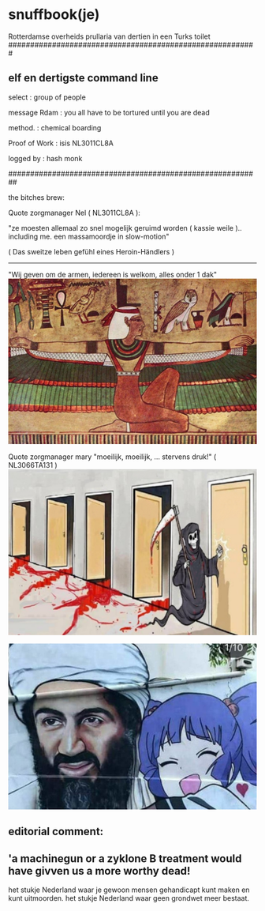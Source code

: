 # snuffbook(je)
Rotterdamse overheids prullaria van dertien in een Turks toilet
#########################################################

elf en dertigste command line
-----------------------------

select   : group of people

message Rdam    : you all have to be tortured until you are dead

method.  : chemical boarding

Proof of Work : isis NL3011CL8A

logged by  : hash monk

##########################################################

the bitches brew:

Quote zorgmanager Nel ( NL3011CL8A ):

"ze moesten allemaal zo snel mogelijk geruimd worden ( kassie weile ).. including me.
 een massamoordje in slow-motion"
 
 ( Das sweitze leben gefühl eines Heroin-Händlers )
 
 -----------------------------------------------------------------------
 
 "Wij geven om de armen, iedereen is welkom, alles onder 1 dak"
![](https://github.com/nixworks/Snuff-book/blob/master/business%20model/wasteil/AI/ArtBoard%20Image%20(425).jpg)

Quote zorgmanager mary "moeilijk, moeilijk, ... stervens druk!" ( NL3066TA131 )
![](https://github.com/nixworks/Snuff-book/blob/master/book%20slot/slot%20machine/AI/ArtBoard%20Image%20(412).jpg)


![](https://github.com/nixworks/Snuff-book/blob/master/gifkabinet/designer%20killing/AI/ArtBoard%20Image%20(414).jpg)

editorial comment:
------------------
'a machinegun or a zyklone B treatment would have givven us a more worthy dead!
-------------------------------------------------------------------------------
het stukje Nederland waar je gewoon mensen gehandicapt kunt maken en kunt uitmoorden.
het stukje Nederland waar geen grondwet meer bestaat.
